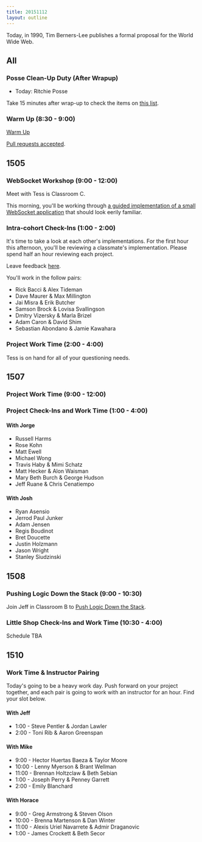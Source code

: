 ```yaml
---
title: 20151112
layout: outline
---
```


Today, in 1990, Tim Berners-Lee publishes a formal proposal for the World Wide Web.

## All

### Posse Clean-Up Duty (After Wrapup)

* Today: Ritchie Posse

Take 15 minutes after wrap-up to check the items on [this list](https://gist.github.com/rwarbelow/f5cfe4333402d043ef2e).

### Warm Up (8:30 - 9:00)

[Warm Up](https://thewarmup.herokuapp.com)

[Pull requests accepted](https://github.com/mikedao/the-warm-up).


## 1505

### WebSocket Workshop (9:00 - 12:00)

Meet with Tess is Classroom C.

This morning, you'll be working through [a guided implementation of a small WebSocket application][ww] that should look eerily familiar.

[ww]: https://github.com/turingschool/lesson_plans/blob/master/ruby_04-apis_and_scalability/websockets_workshop.markdown

### Intra-cohort Check-Ins (1:00 - 2:00)

It's time to take a look at each other's implementations. For the first hour this afternoon, you'll be reviewing a classmate's implementation. Please spend half an hour reviewing each project.

Leave feedback [here](https://public.etherpad-mozilla.org/p/real-time-intracohort-1505).

You'll work in the follow pairs:

* Rick Bacci & Alex Tideman
* Dave Maurer & Max Millington
* Jai Misra & Erik Butcher
* Samson Brock & Lovisa Svallingson
* Dmitry Vizersky & Marla Brizel
* Adam Caron & David Shim
* Sebastian Abondano & Jamie Kawahara

### Project Work Time (2:00 - 4:00)

Tess is on hand for all of your questioning needs.

## 1507

### Project Work Time (9:00 - 12:00)

### Project Check-Ins and Work Time (1:00 - 4:00)

#### With Jorge

* Russell Harms
* Rose Kohn
* Matt Ewell
* Michael Wong
* Travis Haby & Mimi Schatz
* Matt Hecker & Alon Waisman
* Mary Beth Burch & George Hudson
* Jeff Ruane & Chris Cenatiempo

#### With Josh

* Ryan Asensio
* Jerrod Paul Junker
* Adam Jensen
* Regis Boudinot
* Bret Doucette
* Justin Holzmann
* Jason Wright
* Stanley Siudzinski

## 1508

### Pushing Logic Down the Stack (9:00 - 10:30)

Join Jeff in Classroom B to [Push Logic Down the Stack](http://tutorials.jumpstartlab.com/topics/architecture/pushing_logic_down_the_stack.html).

### Little Shop Check-Ins and Work Time (10:30 - 4:00)

Schedule TBA


## 1510

### Work Time & Instructor Pairing

Today's going to be a heavy work day. Push forward on your project together, and each pair is going to work with an instructor for an hour. Find your slot below.

#### With Jeff

* 1:00 - Steve Pentler & Jordan Lawler
* 2:00 - Toni Rib & Aaron Greenspan

#### With Mike

* 9:00 - Hector Huertas Baeza & Taylor Moore
* 10:00 - Lenny Myerson & Brant Wellman
* 11:00 - Brennan Holtzclaw & Beth Sebian
* 1:00 - Joseph Perry & Penney Garrett
* 2:00 - Emily Blanchard

#### With Horace

* 9:00 - Greg Armstrong & Steven Olson
* 10:00 - Brenna Martenson & Dan Winter
* 11:00 - Alexis Uriel Navarrete & Admir Draganovic
* 1:00 - James Crockett & Beth Secor
